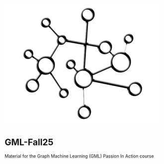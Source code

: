 ![Graph](graph1.png)
# GML-Fall25
Material for the Graph Machine Learning (GML) Passion In Action course

